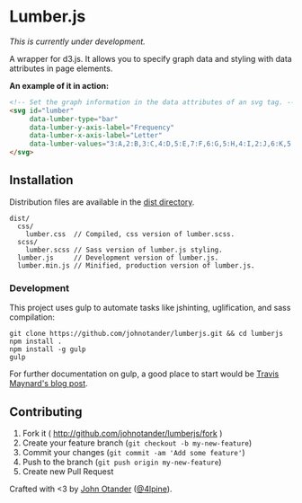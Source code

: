 # Lumber.js

_This is currently under development._

A wrapper for d3.js. It allows you to specify graph data and styling with data attributes in page elements.

__An example of it in action:__

```html
<!-- Set the graph information in the data attributes of an svg tag. -->
<svg id="lumber"
     data-lumber-type="bar"
     data-lumber-y-axis-label="Frequency"
     data-lumber-x-axis-label="Letter"
     data-lumber-values="3:A,2:B,3:C,4:D,5:E,7:F,6:G,5:H,4:I,2:J,6:K,5:L,6:M">
</svg>
```

## Installation

Distribution files are available in the [dist directory](https://github.com/johnotander/lumberjs/tree/master/dist).

```
dist/
  css/
    lumber.css  // Compiled, css version of lumber.scss.
  scss/
    lumber.scss // Sass version of lumber.js styling.
  lumber.js     // Development version of lumber.js.
  lumber.min.js // Minified, production version of lumber.js.
```

### Development

This project uses gulp to automate tasks like jshinting, uglification, and sass compilation:

```
git clone https://github.com/johnotander/lumberjs.git && cd lumberjs
npm install .
npm install -g gulp
gulp
```

For further documentation on gulp, a good place to start would be [Travis Maynard's blog post](http://travismaynard.com/writing/getting-started-with-gulp).

## Contributing

1. Fork it ( http://github.com/johnotander/lumberjs/fork )
2. Create your feature branch (`git checkout -b my-new-feature`)
3. Commit your changes (`git commit -am 'Add some feature'`)
4. Push to the branch (`git push origin my-new-feature`)
5. Create new Pull Request

Crafted with <3 by [John Otander](http://www.johnotander.com) ([@4lpine](https://twitter.com/4lpine)).
